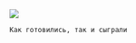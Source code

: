 <!--2017-06-17 17:28:08-->
<img src="/posts/Подборка цитат и афоризмов/cherchesov.jpg">

    Как готовились, так и сыграли
